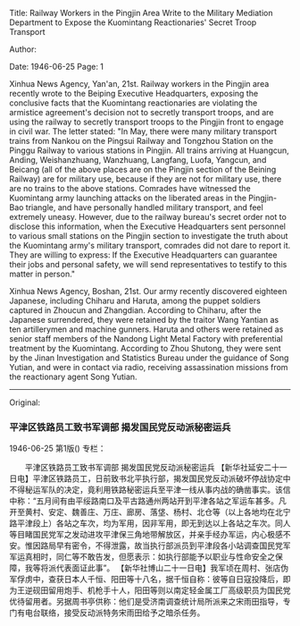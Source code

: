 Title: Railway Workers in the Pingjin Area Write to the Military Mediation Department to Expose the Kuomintang Reactionaries' Secret Troop Transport

Author:

Date: 1946-06-25
Page: 1

Xinhua News Agency, Yan'an, 21st. Railway workers in the Pingjin area recently wrote to the Beiping Executive Headquarters, exposing the conclusive facts that the Kuomintang reactionaries are violating the armistice agreement's decision not to secretly transport troops, and are using the railway to secretly transport troops to the Pingjin front to engage in civil war. The letter stated: "In May, there were many military transport trains from Nankou on the Pingsui Railway and Tongzhou Station on the Pinggu Railway to various stations in Pingjin. All trains arriving at Huangcun, Anding, Weishanzhuang, Wanzhuang, Langfang, Luofa, Yangcun, and Beicang (all of the above places are on the Pingjin section of the Beining Railway) are for military use, because if they are not for military use, there are no trains to the above stations. Comrades have witnessed the Kuomintang army launching attacks on the liberated areas in the Pingjin-Bao triangle, and have personally handled military transport, and feel extremely uneasy. However, due to the railway bureau's secret order not to disclose this information, when the Executive Headquarters sent personnel to various small stations on the Pingjin section to investigate the truth about the Kuomintang army's military transport, comrades did not dare to report it. They are willing to express: If the Executive Headquarters can guarantee their jobs and personal safety, we will send representatives to testify to this matter in person."

Xinhua News Agency, Boshan, 21st. Our army recently discovered eighteen Japanese, including Chiharu and Haruta, among the puppet soldiers captured in Zhoucun and Zhangdian. According to Chiharu, after the Japanese surrendered, they were retained by the traitor Wang Yantian as ten artillerymen and machine gunners. Haruta and others were retained as senior staff members of the Nandong Light Metal Factory with preferential treatment by the Kuomintang. According to Zhou Shutong, they were sent by the Jinan Investigation and Statistics Bureau under the guidance of Song Yutian, and were in contact via radio, receiving assassination missions from the reactionary agent Song Yutian.



<hr /> 

Original: 


### 平津区铁路员工致书军调部  揭发国民党反动派秘密运兵

1946-06-25
第1版()
专栏：

　　平津区铁路员工致书军调部
    揭发国民党反动派秘密运兵
    【新华社延安二十一日电】平津区铁路员工，日前致书北平执行部，揭发国民党反动派破坏停战协定中不得秘运军队的决定，竟利用铁路秘密运兵至平津一线从事内战的确凿事实。该信中称：“五月间有由平绥路南口及平古路通州两站开到平津各站之军运车甚多。凡开至黄村、安定、魏善庄、万庄、廊房、落垡、杨村、北仓等（以上各地均在北宁路平津段上）各站之车次，均为军用，因非军用，即无到达以上各站之车次。同人等目睹国民党军之发动进攻平津保三角地带解放区，并亲手经办军运，内心极感不安。惟因路局早有密令，不得泄露，故当执行部派员到平津段各小站调查国民党军军运真相时，同仁等不敢告发，但愿表示：如执行部能予以职业与性命安全之保障，我等将派代表面证此事”。
    【新华社博山二十一日电】我军顷在周村、张店伪军俘虏中，查获日本人千恒、阳田等十八名，据千恒自称：彼等自日寇投降后，即为王逆砚田留用炮手、机枪手十人，阳田等则以南定轻金属工厂高级职员为国民党优待留用者。另据周书亭供称：他们是受济南调查统计局所派来之宋雨田指导，专门有电台联络，接受反动派特务宋雨田给予之暗杀任务。

